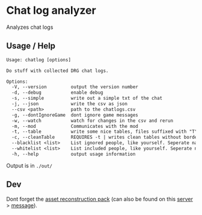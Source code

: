 # Chat log analyzer

Analyzes chat logs

## Usage / Help

```txt
Usage: chatlog [options]

Do stuff with collected DRG chat logs.

Options:
  -V, --version         output the version number
  -d, --debug           enable debug
  -s, --simple          write out a simple txt of the chat
  -j, --json            write the csv as json
  --csv <path>          path to the chatlogs.csv
  -g, --dontIgnoreGame  dont ignore game messages
  -w, --watch           watch for changes in the csv and rerun
  -m, --mod             Communicates with the mod
  -t, --table           write some nice tables, files suffixed with "T"
  -c, --cleanTable      REQUIRES -t | writes clean tables without borders
  --blacklist <list>    List ignored people, like yourself. Seperate names by ","
  --whitelist <list>    List included people, like yourself. Seperate names by ","
  -h, --help            output usage information
```

Output is in `./out/`

## Dev

Dont forget the [asset reconstruction pack](https://drive.google.com/file/d/1HL-z5I62FpY6l9Qt2QGnR8ZpHkHyfESQ/view?usp=sharing) (can also be found on this [server](https://discord.gg/gUw32ayWGt) > [message](https://discord.com/channels/676880716142739467/883791204930703360/998263940809232507)).
